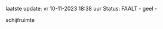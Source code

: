 laatste update: 
vr 10-11-2023 18:38   uur 
Status: FAALT - geel - 
<div class="service Y">schijfruimte</div>